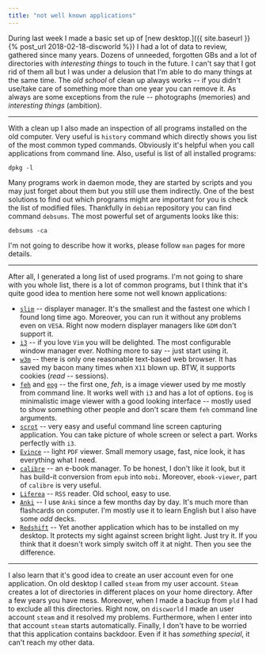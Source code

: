```yaml
---
title: "not well known applications"
---
```


During last week I made a basic set up of [new desktop.]({{ site.baseurl }}{% post_url 2018-02-18-discworld %})
I had a lot of data to review, gathered since many years. Dozens of unneeded, forgotten GBs and a lot of directories
with _interesting things_ to touch in the future. I can't say that I got rid of them all but I was under a delusion
that I'm able to do many things at the same time. The _old school_ of clean up always works -- if you didn't use/take care of
something more than one year you can remove it. As always are some exceptions from the rule -- photographs (memories) and 
_interesting things_ (ambition).

---

With a clean up I also made an inspection of all programs installed on the old computer. Very useful is `history` command which
directly shows you list of the most common typed commands. Obviously it's helpful when you call applications from command line. Also,
useful is list of all installed programs:

    dpkg -l

Many programs work in daemon mode, they are started by scripts and you may just forget about them but you still use them indirectly.
One of the best solutions to find out which programs might are important for you is check the list of modified files.
Thankfully in `debian` repository you can find command `debsums`. The most powerful set of arguments looks like this:

    debsums -ca

I'm not going to describe how it works, please follow `man` pages for more details.

---

After all, I generated a long list of used programs. I'm not going to share with you whole list, there is a lot of common programs, but
I think that it's quite good idea to mention here some not well known applications:

* [`slim`][link_slim] -- displayer manager. It's the smallest and the fastest one which I found long time ago. Moreover, you can run it
without any problems even on `VESA`. Right now modern displayer managers like `GDM` don't support it.
* [`i3`][link_i3] -- if you love `Vim` you will be delighted. The most configurable window manager ever. Nothing more to say -- just start using it.
* [`w3m`][link_w3m] -- there is only one reasonable text-based web browser. It has saved my bacon many times when `X11` blown up. BTW, it supports cookies (_read_ -- sessions).
* [`feh`][link_feh] and [`eog`][link_eog] -- the first one, _feh_, is a image viewer used by me mostly from command line. It works well with `i3` and has a lot
of options. `Eog` is minimalistic image viewer with a good looking interface -- mostly used to show something other people and don't scare them `feh` command line arguments.
* [`scrot`][link_scrot] -- very easy and useful command line screen capturing application. You can take picture of whole screen or select a part. Works perfectly with `i3`.
* [`Evince`][link_evince] -- light `PDF` viewer. Small memory usage, fast, nice look, it has everything what I need.
* [`calibre`][link_calibre] -- an e-book manager. To be honest, I don't like it look, but it has build-it conversion from `epub` into `mobi`. Moreover, `ebook-viewer`, part of `calibre` is very useful.
* [`Liferea`][link_liferea] -- `RSS` reader. Old school, easy to use.
* [`Anki`][link_anki] -- I use `Anki` since a few months day by day. It's much more than flashcards on computer. I'm mostly use it to learn English but I also have some _odd_ decks.
* [`Redshift`][link_redshift] -- Yet another application which has to be installed on my desktop. It protects my sight against screen bright light. Just try it. If you think that it doesn't work simply switch off it at night. Then you see the difference.

---

I also learn that it's good idea to create an user account even for one application. On old desktop I called `steam` from my user account. `Steam` creates a lot of directories in different places on your home directory. After a few years you have mess. Moreover, when I made a backup from `pld` I had to exclude all this directories. Right now, on `discworld` I made an user account `steam` and it resolved my problems. Furthermore, when I enter into that account `steam` starts automatically. Finally, I don't have to be worried that this application contains backdoor. Even if it has _something special_, it can't reach my other data.

[link_slim]:https://en.wikipedia.org/wiki/SLiM "SLiM wikipedia"
[link_i3]:https://i3wm.org/ "i3 main page"
[link_w3m]:w3m.sourceforge.net "w3m main page"
[link_feh]:https://feh.finalrewind.org/ "feh main page"
[link_eog]:https://wiki.gnome.org/Apps/EyeOfGnome "eog main page"
[link_scrot]:https://en.wikipedia.org/wiki/Scrot "scrot wikipedia"
[link_evince]:https://wiki.gnome.org/Apps/Evince "Evince main page"
[link_calibre]:https://calibre-ebook.com/ "calibre main page"
[link_liferea]:https://lzone.de/liferea/ "Liferea main page"
[link_anki]:https://apps.ankiweb.net/ "Anki main page"
[link_redshift]:http://jonls.dk/redshift/ "Redshift main page"
